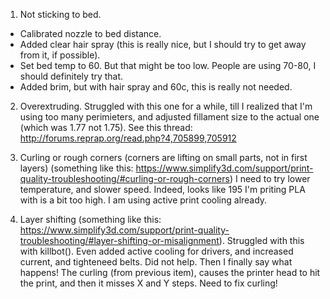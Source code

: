 1. Not sticking to bed.
- Calibrated nozzle to bed distance.
- Added clear hair spray (this is really nice, but I should try to get away from it, if possible).
- Set bed temp to 60. But that might be too low. People are using 70-80, I should definitely try that.
- Added brim, but with hair spray and 60c, this is really not needed.

2. Overextruding. Struggled with this one for a while, till I realized that I'm using too many perimieters, and adjusted fillament size to the actual one (which was 1.77 not 1.75).
  See this thread: http://forums.reprap.org/read.php?4,705899,705912
  
3. Curling or rough corners (corners are lifting on small parts, not in first layers) (something like this: https://www.simplify3d.com/support/print-quality-troubleshooting/#curling-or-rough-corners)
I need to try lower temperature, and slower speed. Indeed, looks like 195 I'm priting PLA with is a bit too high. I am using active print cooling already.

4.  Layer shifting (something like this: https://www.simplify3d.com/support/print-quality-troubleshooting/#layer-shifting-or-misalignment).
Struggled with this with killbot(). Even added active cooling for drivers, and increased current, and tighteneed belts. Did not help.
Then I finally say what happens! The curling (from previous item), causes the printer head to hit the print, and then it misses X and Y steps. Need to fix curling!
